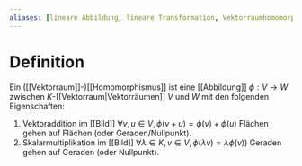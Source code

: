 ```yaml
---
aliases: [lineare Abbildung, lineare Transformation, Vektorraumhomomorphismus, lineare Abbildungen]
---
```


# Definition
Ein ([[Vektorraum]]-)[[Homomorphismus]] ist eine [[Abbildung]] $\phi:V \to W$ zwischen $K$-[[Vektorraum|Vektorräumen]] $V$ und $W$ mit den folgenden Eigenschaften:
1. Vektoraddition im [[Bild]] $\forall v, u \in V, \phi(v+u) = \phi(v) + \phi(u)$ Flächen gehen auf Flächen (oder Geraden/Nullpunkt).
2. Skalarmultiplikation im [[Bild]] $\forall \lambda \in K, v \in V, \phi(\lambda v) = \lambda\phi(v))$ Geraden gehen auf Geraden (oder Nullpunkt).
